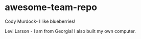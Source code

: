 # awesome-team-repo

Cody Murdock- I like blueberries!

Levi Larson - I am from Georgia! I also built my own computer.